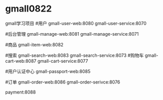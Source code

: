 # gmall0822
gmall学习项目
#用户
gmall-user-web:8080
gmall-user-service:8070

#后台管理
gmall-manage-web:8081
gmall-manage-service:8071

#商品
gmall-item-web:8082

#搜索
gmall-search-web:8083
gmall-search-service:8073
#购物车
gmall-cart-web:8087
gmall-cart-service:8077

#用户认证中心
gmall-passport-web:8085

#订单
gmall-order-web:8086
gmall-order-serivce:8076

payment:8088
